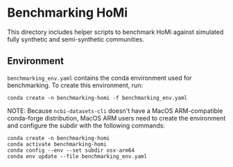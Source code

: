 # Benchmarking HoMi

This directory includes helper scripts to benchmark HoMi against simulated fully synthetic and semi-synthetic communities.

## Environment
`benchmarking_env.yaml` contains the conda environment used for benchmarking. To create this environment, run:
```
conda create -n benchmarking-homi -f benchmarking_env.yaml
```

NOTE: Because `ncbi-datasets-cli` doesn't have a MacOS ARM-compatible conda-forge distribution, MacOS ARM users need to create the environment and configure the subdir with the following commands:
```
conda create -n benchmarking-homi
conda activate benchmarking-homi 
conda config --env --set subdir osx-arm64
conda env update --file benchmarking_env.yaml
```